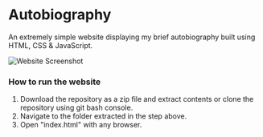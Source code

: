 # Autobiography
An extremely simple website displaying my brief autobiography built using HTML, CSS & JavaScript.

![Website Screenshot](/readme_imgs/index.png)

### How to run the website
1. Download the repository as a zip file and extract contents or clone the repository using git bash console.
2. Navigate to the folder extracted in the step above.
3. Open "index.html" with any browser.
